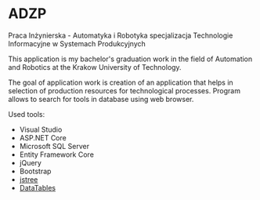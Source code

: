 # ADZP
Praca Inżynierska - Automatyka i Robotyka specjalizacja Technologie Informacyjne w Systemach Produkcyjnych

<p>This application is my bachelor's graduation work in the field of Automation and Robotics at the Krakow University of Technology.</p>

The goal of application work is creation of an application that helps in selection of production resources for technological processes. 
Program allows to search for tools in database using web browser.

Used tools:
- Visual Studio
- ASP.NET Core
- Microsoft SQL Server
- Entity Framework Core
- jQuery
- Bootstrap
- [jstree](https://www.jstree.com/)
- [DataTables](https://datatables.net/)
